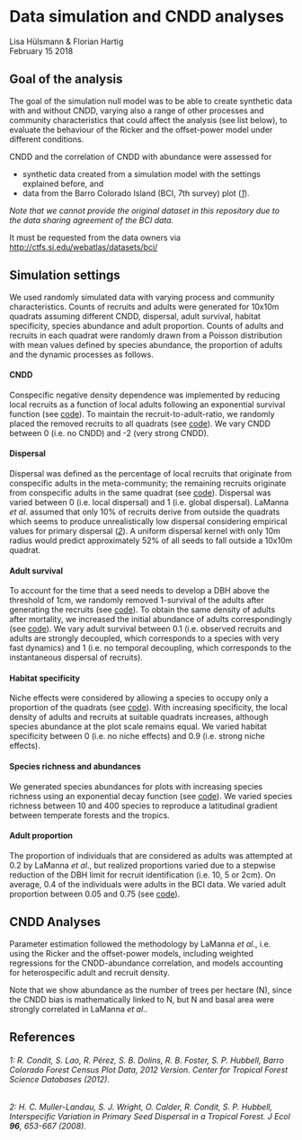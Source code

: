 # Data simulation and CNDD analyses
Lisa Hülsmann & Florian Hartig  
February 15 2018  



## Goal of the analysis

The goal of the simulation null model was to be able to create synthetic data with and without CNDD, varying also a range of other processes and community characteristics that could affect the analysis (see list below), to evaluate the behaviour of the Ricker and the offset-power model under different conditions. 

CNDD and the correlation of CNDD with abundance were assessed for

*  synthetic data created from a simulation model with the settings explained before, and
*  data from the Barro Colorado Island (BCI, 7th survey) plot ([*1*](https://github.com/LisaHuelsmann/CommentTo-LaMannaEtAl-Science/tree/master/code#1-r-condit-s-lao-r-p%C3%A9rez-s-b-dolins-r-b-foster-s-p-hubbell-barro-colorado-forest-census-plot-data-2012-version-center-for-tropical-forest-science-databases-2012)).

*Note that we cannot provide the original dataset in this repository due to the data sharing agreement of the BCI data.* 

It must be requested from the data owners via http://ctfs.si.edu/webatlas/datasets/bci/


## Simulation settings
We used randomly simulated data with varying process and community characteristics. Counts of recruits and adults were generated for 10x10m quadrats assuming different CNDD, dispersal, adult survival, habitat specificity, species abundance and adult proportion. Counts of adults and recruits in each quadrat were randomly drawn from a Poisson distribution with mean values defined by species abundance, the proportion of adults and the dynamic processes as follows.

#### CNDD
Conspecific negative density dependence was implemented by reducing local recruits as a function of local adults following an exponential survival function (see [code](https://github.com/LisaHuelsmann/CommentTo-LaMannaEtAl-Science/blob/81fcea17e852a8792407676473f762d679235ac5/code/functions_data_simulation.R#L65-L67)). To maintain the recruit-to-adult-ratio, we randomly placed the removed recruits to all quadrats (see [code](https://github.com/LisaHuelsmann/CommentTo-LaMannaEtAl-Science/blob/81fcea17e852a8792407676473f762d679235ac5/code/functions_data_simulation.R#L70-L71)). We vary CNDD between 0 (i.e. no CNDD) and -2 (very strong CNDD).

#### Dispersal
Dispersal was defined as the percentage of local recruits that originate from conspecific adults in the meta-community; the remaining recruits originate from conspecific adults in the same quadrat (see [code](https://github.com/LisaHuelsmann/CommentTo-LaMannaEtAl-Science/blob/1a0e902c91dd0cc21f1fcbf144f8d6b686842cc0/code/functions_data_simulation.R#L24-L47)). Dispersal was varied between 0 (i.e. local dispersal) and 1 (i.e. global dispersal). LaManna *et al*. assumed that only 10% of recruits derive from outside the quadrats which seems to produce unrealistically low dispersal considering empirical values for primary dispersal ([*2*](https://github.com/LisaHuelsmann/CommentTo-LaMannaEtAl-Science/tree/master/code#2-h-c-muller-landau-s-j-wright-o-calder-r-condit-s-p-hubbell-interspecific-variation-in-primary-seed-dispersal-in-a-tropical-forest-j-ecol-96-653-667-2008)). A uniform dispersal kernel with only 10m radius would predict approximately 52% of all seeds to fall outside a 10x10m quadrat.

#### Adult survival
To account for the time that a seed needs to develop a DBH above the threshold of 1cm, we randomly removed 1-survival of the adults after generating the recruits (see [code](https://github.com/LisaHuelsmann/CommentTo-LaMannaEtAl-Science/blob/81fcea17e852a8792407676473f762d679235ac5/code/functions_data_simulation.R#L58-L61)). To obtain the same density of adults after mortality, we increased the initial abundance of adults correspondingly (see [code](https://github.com/LisaHuelsmann/CommentTo-LaMannaEtAl-Science/blob/81fcea17e852a8792407676473f762d679235ac5/code/functions_data_simulation.R#L18)). We vary adult survival between 0.1 (i.e. observed recruits and adults are strongly decoupled, which corresponds to a species with very fast dynamics) and 1 (i.e. no temporal decoupling, which corresponds to the instantaneous dispersal of recruits).

#### Habitat specificity
Niche effects were considered by allowing a species to occupy only a proportion of the quadrats (see [code](https://github.com/LisaHuelsmann/CommentTo-LaMannaEtAl-Science/blob/81fcea17e852a8792407676473f762d679235ac5/code/functions_data_simulation.R#L10)). With increasing specificity, the local density of adults and recruits at suitable quadrats increases, although species abundance at the plot scale remains equal. We varied habitat specificity between 0 (i.e. no niche effects) and 0.9 (i.e. strong niche effects).

#### Species richness and abundances
We generated species abundances for plots with increasing species richness using an exponential decay function (see [code](https://github.com/LisaHuelsmann/CommentTo-LaMannaEtAl-Science/blob/81fcea17e852a8792407676473f762d679235ac5/code/functions_data_simulation.R#L112-L116)). We varied species richness between 10 and 400 species to reproduce a latitudinal gradient between temperate forests and the tropics.

#### Adult proportion
The proportion of individuals that are considered as adults was attempted at 0.2 by LaManna *et al*., but realized proportions varied due to a stepwise reduction of the DBH limit for recruit identification (i.e. 10, 5 or 2cm). On average, 0.4 of the individuals were adults in the BCI data. We varied adult proportion between 0.05 and 0.75 (see [code](https://github.com/LisaHuelsmann/CommentTo-LaMannaEtAl-Science/blob/81fcea17e852a8792407676473f762d679235ac5/code/functions_data_simulation.R#L20-L21)).

## CNDD Analyses
Parameter estimation followed the methodology by LaManna *et al*., i.e. using the Ricker and the offset-power models, including weighted regressions for the CNDD-abundance correlation, and models accounting for heterospecific adult and recruit density. 

Note that we show abundance as the number of trees per hectare (N), since the CNDD bias is mathematically linked to N, but N and basal area were strongly correlated in LaManna *et al*..

## References

###### 1: R. Condit, S. Lao, R. Pérez, S. B. Dolins, R. B. Foster, S. P. Hubbell, Barro Colorado Forest Census Plot Data, 2012 Version. Center for Tropical Forest Science Databases (2012).
###### 2: H. C. Muller-Landau, S. J. Wright, O. Calder, R. Condit, S. P. Hubbell, Interspecific Variation in Primary Seed Dispersal in a Tropical Forest. *J Ecol* **96**, 653-667 (2008).


